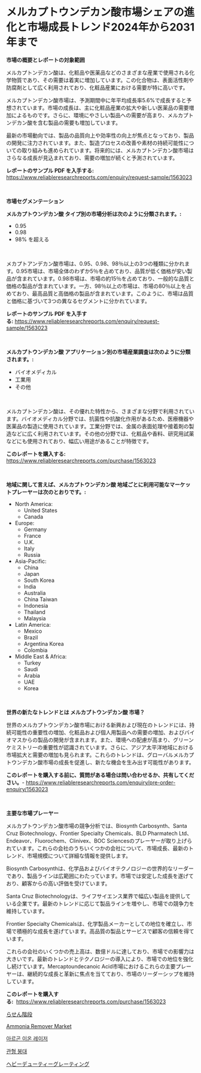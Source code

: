 <p><h1>メルカプトウンデカン酸市場シェアの進化と市場成長トレンド2024年から2031年まで</h1></p><p><strong>市場の概要とレポートの対象範囲</strong></p>
<p><p>メルカプトンデカン酸は、化粧品や医薬品などのさまざまな産業で使用される化学物質であり、その需要は着実に増加しています。この化合物は、表面活性剤や防腐剤として広く利用されており、化粧品産業における需要が特に高いです。</p><p>メルカプトンデカン酸市場は、予測期間中に年平均成長率5.6%で成長すると予想されています。市場の成長は、主に化粧品産業の拡大や新しい医薬品の需要増加によるものです。さらに、環境にやさしい製品への需要が高まり、メルカプトンデカン酸を含む製品の需要も増加しています。</p><p>最新の市場動向では、製品の品質向上や効率性の向上が焦点となっており、製品の開発に注力されています。また、製造プロセスの改善や素材の持続可能性についての取り組みも進められています。将来的には、メルカプトンデカン酸市場はさらなる成長が見込まれており、需要の増加が続くと予測されています。</p></p>
<p><strong>レポートのサンプル PDF を入手する:</strong> <a href="https://www.reliableresearchreports.com/enquiry/request-sample/1563023">https://www.reliableresearchreports.com/enquiry/request-sample/1563023</a></p>
<p>&nbsp;</p>
<p><strong>市場セグメンテーション</strong></p>
<p><strong>メルカプトウンデカン酸 タイプ別の市場分析は次のように分類されます。:</strong></p>
<p><ul><li>0.95</li><li>0.98</li><li>98% を超える</li></ul></p>
<p>&nbsp;</p>
<p><p>メカプトアンデカン酸市場は、0.95、0.98、98％以上の3つの種類に分かれます。0.95市場は、市場全体のわずか5％を占めており、品質が低く価格が安い製品が含まれています。0.98市場は、市場の約15％を占めており、一般的な品質と価格の製品が含まれています。一方、98％以上の市場は、市場の80％以上を占めており、最高品質と高価格の製品が含まれています。このように、市場は品質と価格に基づいて3つの異なるセグメントに分かれています。</p></p>
<p><strong>レポートのサンプル PDF を入手する:</strong>&nbsp;<a href="https://www.reliableresearchreports.com/enquiry/request-sample/1563023">https://www.reliableresearchreports.com/enquiry/request-sample/1563023</a></p>
<p>&nbsp;</p>
<p><strong> メルカプトウンデカン酸 アプリケーション別の市場産業調査は次のように分類されます。:</strong></p>
<p><ul><li>バイオメディカル</li><li>工業用</li><li>その他</li></ul></p>
<p>&nbsp;</p>
<p><p>メルカプトンデカン酸は、その優れた特性から、さまざまな分野で利用されています。バイオメディカル分野では、抗菌性や抗酸化作用があるため、医療機器や医薬品の製造に使用されています。工業分野では、金属の表面処理や接着剤の製造などに広く利用されています。その他の分野では、化粧品や香料、研究用試薬などにも使用されており、幅広い用途があることが特徴です。</p></p>
<p><strong>このレポートを購入する:</strong>&nbsp; <a href="https://www.reliableresearchreports.com/purchase/1563023">https://www.reliableresearchreports.com/purchase/1563023</a></p>
<p>&nbsp;</p>
<p><strong>地域に関して言えば、メルカプトウンデカン酸 地域ごとに利用可能なマーケットプレーヤーは次のとおりです。:</strong></p>
<p><ul>
    <li>
        North America:
        <ul>
            <li>United States</li>
            <li>Canada</li>
        </ul>
    </li>
    <li>
        Europe:
        <ul>
            <li>Germany</li>
            <li>France</li>
            <li>U.K.</li>
            <li>Italy</li>
            <li>Russia</li>
        </ul>
    </li>
    <li>
        Asia-Pacific:
        <ul>
            <li>China</li>
            <li>Japan</li>
            <li>South Korea</li>
            <li>India</li>
            <li>Australia</li>
            <li>China Taiwan</li>
            <li>Indonesia</li>
            <li>Thailand</li>
            <li>Malaysia</li>
        </ul>
    </li>
    <li>
        Latin America:
        <ul>
            <li>Mexico</li>
            <li>Brazil</li>
            <li>Argentina Korea</li>
            <li>Colombia</li>
        </ul>
    </li>
    <li>
        Middle East & Africa:
        <ul>
            <li>Turkey</li>
            <li>Saudi</li>
            <li>Arabia</li>
            <li>UAE</li>
            <li>Korea</li>
        </ul>
    </li>
    </ul></p>
<p>&nbsp;</p>
<p><strong>世界の新たなトレンドとは メルカプトウンデカン酸 市場？</strong></p>
<p><p>世界のメルカプトウンデカン酸市場における新興および現在のトレンドには、持続可能性の重要性の増加、化粧品および個人用製品への需要の増加、およびバイオマスからの製品の開発が含まれます。また、環境への配慮が高まり、グリーンケミストリーの重要性が認識されています。さらに、アジア太平洋地域における市場拡大と需要の増加も見られます。これらのトレンドは、グローバルメルカプトウンデカン酸市場の成長を促進し、新たな機会を生み出す可能性があります。</p></p>
<p><strong>このレポートを購入する前に、質問がある場合は問い合わせるか、共有してください。</strong>- <a href="https://www.reliableresearchreports.com/enquiry/pre-order-enquiry/1563023">https://www.reliableresearchreports.com/enquiry/pre-order-enquiry/1563023</a></p>
<p>&nbsp;</p>
<p><strong>主要な市場プレーヤー</strong></p>
<p><p>メルカプトウンデカン酸市場の競争分析では、Biosynth Carbosynth、Santa Cruz Biotechnology、Frontier Specialty Chemicals、BLD Pharmatech Ltd、Endeavor、Fluorochem、Clinivex、BOC Sciencesのプレーヤーが取り上げられています。これらの会社のうちいくつかの会社について、市場成長、最新のトレンド、市場規模について詳細な情報を提供します。</p><p>Biosynth Carbosynthは、化学品およびバイオテクノロジーの世界的なリーダーであり、製品ラインは広範囲にわたっています。市場では安定した成長を遂げており、顧客からの高い評価を受けています。</p><p>Santa Cruz Biotechnologyは、ライフサイエンス業界で幅広い製品を提供している企業です。最新のトレンドに応じて製品ラインを増やし、市場での競争力を維持しています。</p><p>Frontier Specialty Chemicalsは、化学製品メーカーとしての地位を確立し、市場で積極的な成長を遂げています。高品質の製品とサービスで顧客の信頼を得ています。</p><p>これらの会社のいくつかの売上高は、数億ドルに達しており、市場での影響力は大きいです。最新のトレンドとテクノロジーの導入により、市場での地位を強化し続けています。Mercaptoundecanoic Acid市場におけるこれらの主要プレーヤーは、継続的な成長と革新に焦点を当てており、市場のリーダーシップを維持しています。</p></p>
<p><strong>このレポートを購入する:</strong>&nbsp;&nbsp;<a href="https://www.reliableresearchreports.com/purchase/1563023">https://www.reliableresearchreports.com/purchase/1563023</a></p>
<p><p><a href="https://medium.com/@alicequigley2023/%E3%82%B9%E3%83%91%E3%82%A4%E3%83%A9%E3%83%AB%E9%9A%8E%E6%AE%B5%E3%81%AE%E5%B8%82%E5%A0%B4%E3%82%B7%E3%82%A7%E3%82%A2%E3%81%AE%E9%80%B2%E5%8C%96%E3%81%A8%E5%B8%82%E5%A0%B4%E6%88%90%E9%95%B7%E3%83%88%E3%83%AC%E3%83%B3%E3%83%89-2024%E5%B9%B4-2031%E5%B9%B4-65bbc50aaff9">らせん階段</a></p><p><a href="https://github.com/bmorecock/Market-Research-Report-List-2/blob/main/ammonia-remover-market.md">Ammonia Remover Market</a></p><p><a href="https://github.com/crfsywufhm81415/Market-Research-Report-List-1/blob/main/93229584681.md">아르곤 이온 레이저</a></p><p><a href="https://github.com/vs10l4sfg5c/Market-Research-Report-List-1/blob/main/63621724682.md">관형 붕대</a></p><p><a href="https://github.com/zekaoe592392/Market-Research-Report-List-1/blob/main/95204225108.md">ヘビーデューティーグレーティング</a></p></p>